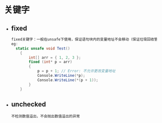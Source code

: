 # 关键字

- ## fixed

  ```c#
  fixed关键字：一般在unsafe下使用，保证语句块内的变量地址不会移动（保证垃圾回收管理器能够正确回收变量）
  eg:
  	static unsafe void Test()
      {
          int[] arr = { 1, 2, 3 };
          fixed (int* p = arr)
          {
              p = p + 1; // Error: 不允许更改变量地址
              Console.WriteLine(*p);
              Console.WriteLine(*(p + 1));
          }
      }
  ```

- ## unchecked

  ```
  不检测数值溢出，不会抛出数值溢出的异常
  ```

  

